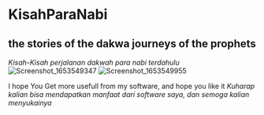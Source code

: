 # KisahParaNabi
## the stories of the dakwa journeys of the prophets 
_Kisah-Kisah perjalanan dakwah para nabi terdahulu_
 ![Screenshot_1653549347](https://user-images.githubusercontent.com/88423102/170439244-454e09c5-fd20-46c4-b577-fdcdd5cce76d.png)
![Screenshot_1653549955](https://user-images.githubusercontent.com/88423102/170439311-93d3c0ec-dd83-488c-a8b9-7514b44b315c.png)

I hope You Get more usefull from my software, and hope you like it
_Kuharap kalian bisa mendapatkan manfaat dari software saya, dan semoga kalian menyukainya_
